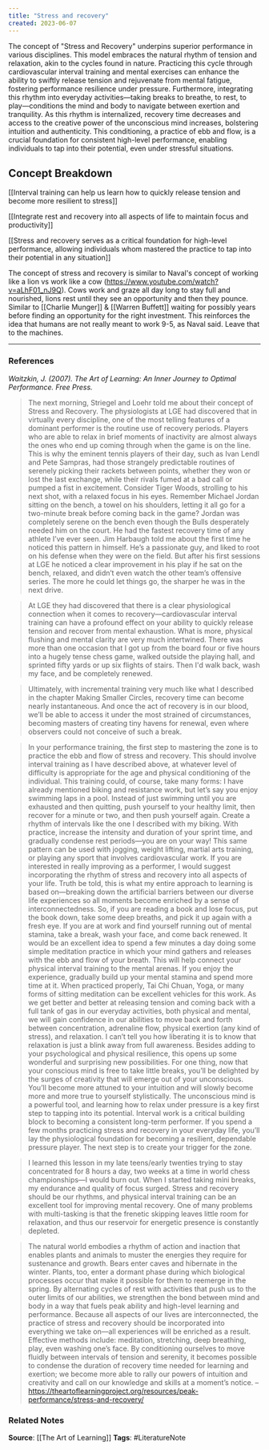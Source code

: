 ```yaml
---
title: "Stress and recovery"
created: 2023-06-07
---
```


The concept of "Stress and Recovery" underpins superior performance in various disciplines. This model embraces the natural rhythm of tension and relaxation, akin to the cycles found in nature. Practicing this cycle through cardiovascular interval training and mental exercises can enhance the ability to swiftly release tension and rejuvenate from mental fatigue, fostering performance resilience under pressure. Furthermore, integrating this rhythm into everyday activities—taking breaks to breathe, to rest, to play—conditions the mind and body to navigate between exertion and tranquility. As this rhythm is internalized, recovery time decreases and access to the creative power of the unconscious mind increases, bolstering intuition and authenticity. This conditioning, a practice of ebb and flow, is a crucial foundation for consistent high-level performance, enabling individuals to tap into their potential, even under stressful situations.

## Concept Breakdown

[[Interval training can help us learn how to quickly release tension and become more resilient to stress]]

[[Integrate rest and recovery into all aspects of life to maintain focus and productivity]]

[[Stress and recovery serves as a critical foundation for high-level performance, allowing individuals whom mastered the practice to tap into their potential in any situation]]

The concept of stress and recovery is similar to Naval's concept of working like a lion vs work like a cow (https://www.youtube.com/watch?v=aLhF01_nJ9Q). Cows work and graze all day long to stay full and nourished, lions rest until they see an opportunity and then they pounce. Similar to [[Charlie Munger]] & [[Warren Buffett]] waiting for possibly years before finding an opportunity for the right investment. This reinforces the idea that humans are not really meant to work 9-5, as Naval said. Leave that to the machines. 

---
### References

*Waitzkin, J. (2007). The Art of Learning: An Inner Journey to Optimal Performance. Free Press.*

> The next morning, Striegel and Loehr told me about their concept of Stress and Recovery. The physiologists at LGE had discovered that in virtually every discipline, one of the most telling features of a dominant performer is the routine use of recovery periods. Players who are able to relax in brief moments of inactivity are almost always the ones who end up coming through when the game is on the line. This is why the eminent tennis players of their day, such as Ivan Lendl and Pete Sampras, had those strangely predictable routines of serenely picking their rackets between points, whether they won or lost the last exchange, while their rivals fumed at a bad call or pumped a fist in excitement. Consider Tiger Woods, strolling to his next shot, with a relaxed focus in his eyes. Remember Michael Jordan sitting on the bench, a towel on his shoulders, letting it all go for a two-minute break before coming back in the game? Jordan was completely serene on the bench even though the Bulls desperately needed him on the court. He had the fastest recovery time of any athlete I’ve ever seen. Jim Harbaugh told me about the first time he noticed this pattern in himself. He’s a passionate guy, and liked to root on his defense when they were on the field. But after his first sessions at LGE he noticed a clear improvement in his play if he sat on the bench, relaxed, and didn’t even watch the other team’s offensive series. The more he could let things go, the sharper he was in the next drive.

> At LGE they had discovered that there is a clear physiological connection when it comes to recovery—cardiovascular interval training can have a profound effect on your ability to quickly release tension and recover from mental exhaustion. What is more, physical flushing and mental clarity are very much intertwined. There was more than one occasion that I got up from the board four or five hours into a hugely tense chess game, walked outside the playing hall, and sprinted fifty yards or up six flights of stairs. Then I'd walk back, wash my face, and be completely renewed.

> Ultimately, with incremental training very much like what I described in the chapter Making Smaller Circles, recovery time can become nearly instantaneous. And once the act of recovery is in our blood, we’ll be able to access it under the most strained of circumstances, becoming masters of creating tiny havens for renewal, even where observers could not conceive of such a break.

> In your performance training, the first step to mastering the zone is to practice the ebb and flow of stress and recovery. This should involve interval training as I have described above, at whatever level of difficulty is appropriate for the age and physical conditioning of the individual. This training could, of course, take many forms: I have already mentioned biking and resistance work, but let’s say you enjoy swimming laps in a pool. Instead of just swimming until you are exhausted and then quitting, push yourself to your healthy limit, then recover for a minute or two, and then push yourself again. Create a rhythm of intervals like the one I described with my biking. With practice, increase the intensity and duration of your sprint time, and gradually condense rest periods—you are on your way! This same pattern can be used with jogging, weight lifting, martial arts training, or playing any sport that involves cardiovascular work. If you are interested in really improving as a performer, I would suggest incorporating the rhythm of stress and recovery into all aspects of your life. Truth be told, this is what my entire approach to learning is based on—breaking down the artificial barriers between our diverse life experiences so all moments become enriched by a sense of interconnectedness. So, if you are reading a book and lose focus, put the book down, take some deep breaths, and pick it up again with a fresh eye. If you are at work and find yourself running out of mental stamina, take a break, wash your face, and come back renewed. It would be an excellent idea to spend a few minutes a day doing some simple meditation practice in which your mind gathers and releases with the ebb and flow of your breath. This will help connect your physical interval training to the mental arenas. If you enjoy the experience, gradually build up your mental stamina and spend more time at it. When practiced properly, Tai Chi Chuan, Yoga, or many forms of sitting meditation can be excellent vehicles for this work. As we get better and better at releasing tension and coming back with a full tank of gas in our everyday activities, both physical and mental, we will gain confidence in our abilities to move back and forth between concentration, adrenaline flow, physical exertion (any kind of stress), and relaxation. I can’t tell you how liberating it is to know that relaxation is just a blink away from full awareness. Besides adding to your psychological and physical resilience, this opens up some wonderful and surprising new possibilities. For one thing, now that your conscious mind is free to take little breaks, you’ll be delighted by the surges of creativity that will emerge out of your unconscious. You’ll become more attuned to your intuition and will slowly become more and more true to yourself stylistically. The unconscious mind is a powerful tool, and learning how to relax under pressure is a key first step to tapping into its potential. Interval work is a critical building block to becoming a consistent long-term performer. If you spend a few months practicing stress and recovery in your everyday life, you’ll lay the physiological foundation for becoming a resilient, dependable pressure player. The next step is to create your trigger for the zone.

> I learned this lesson in my late teens/early twenties trying to stay concentrated for 8 hours a day, two weeks at a time in world chess championships—I would burn out. When I started taking mini breaks, my endurance and quality of focus surged. Stress and recovery should be our rhythms, and physical interval training can be an excellent tool for improving mental recovery. One of many problems with multi-tasking is that the frenetic skipping leaves little room for relaxation, and thus our reservoir for energetic presence is constantly depleted.

> The natural world embodies a rhythm of action and inaction that enables plants and animals to muster the energies they require for sustenance and growth. Bears enter caves and hibernate in the winter. Plants, too, enter a dormant phase during which biological processes occur that make it possible for them to reemerge in the spring. By alternating cycles of rest with activities that push us to the outer limits of our abilities, we strengthen the bond between mind and body in a way that fuels peak ability and high-level learning and performance. Because all aspects of our lives are interconnected, the practice of stress and recovery should be incorporated into everything we take on—all experiences will be enriched as a result. Effective methods include: meditation, stretching, deep breathing, play, even washing one’s face. By conditioning ourselves to move fluidly between intervals of tension and serenity, it becomes possible to condense the duration of recovery time needed for learning and exertion; we become more able to rally our powers of intuition and creativity and call on our knowledge and skills at a moment’s notice. – https://theartoflearningproject.org/resources/peak-performance/stress-and-recovery/

### Related Notes
**Source**: [[The Art of Learning]]
**Tags**: #LiteratureNote 
